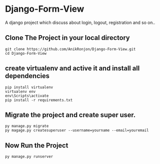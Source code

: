 # Django-Form-View
A django project which discuss about login, logout, registration and so on..

## Clone The Project in your local directory
```
git clone https://github.com/AnikRonjon/Django-Form-View.git
cd Django-Form-View
```

## create virtualenv and active it and install all dependencies
```
pip install virtualenv
virtualenv env
env\Scripts\activate
pip install -r requirements.txt
```

## Migrate the project and create super user.
```
py manage.py migrate
py magage.py createsuperuser --username=yourname --email=youremail
```

## Now Run the Project
 ```
 py manage.py runserver
 ```
